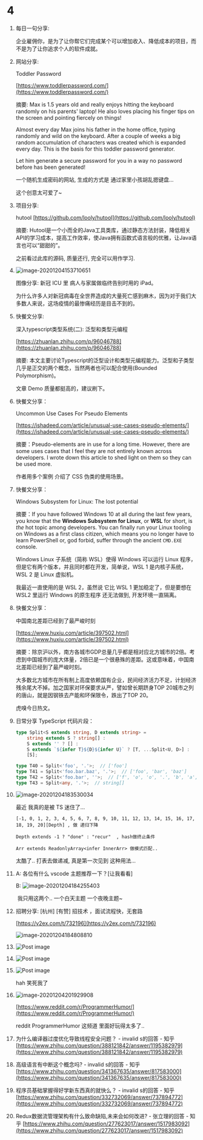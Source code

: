 # 4

1. 每日一句分享:

   企业雇佣你，是为了让你帮它们完成某个可以增加收入、降低成本的项目，而不是为了让你追求个人的软件成就。

2. 网站分享:

   Toddler Password

   [https://www.toddlerpassword.com/](https://www.toddlerpassword.com/)

   摘要: Max is 1.5 years old and really enjoys hitting the keyboard randomly on his parents' laptop! He also loves placing his finger tips on the screen and pointing fiercely on things!

   Almost every day Max joins his father in the home office, typing randomly and wild on the keyboard. After a couple of weeks a big random accumulation of characters was created which is expanded every day. This is the basis for this toddler password generator.

   Let him generate a secure password for you in a way no password before has been generated!

   一个随机生成密码的网站, 生成的方式是 通过家里小孩胡乱摁键盘...

   这个创意太可爱了~

3. 项目分享:

   hutool [https://github.com/looly/hutool](https://github.com/looly/hutool)

   摘要: Hutool是一个小而全的Java工具类库，通过静态方法封装，降低相关API的学习成本，提高工作效率，使Java拥有函数式语言般的优雅，让Java语言也可以“甜甜的”。

   之前看过此库的源码, 质量还行, 完全可以用作学习.

4. ![image-20201204153710651](../../../.gitbook/assets/image-20201204153710651-1607137484407.png)

   图像分享: 新冠 ICU 里 病人与家属做临终告别时用的 iPad。

   为什么许多人对新冠病毒在全世界造成的大量死亡感到麻木，因为对于我们大多数人来说，这场疫情的最惨痛经历是目击不到的。

5. 快餐文分享:

   深入typescript类型系统\(二\): 泛型和类型元编程

   [https://zhuanlan.zhihu.com/p/96046788](https://zhuanlan.zhihu.com/p/96046788)

   摘要: 本文主要讨论Typescript的泛型设计和类型元编程能力。泛型和子类型几乎是正交的两个概念，当然两者也可以配合使用\(Bounded Polymorphism\)。

   文章 Demo 质量都挺高的，建议刷下。

6. 快餐文分享：

   Uncommon Use Cases For Pseudo Elements

   [https://ishadeed.com/article/unusual-use-cases-pseudo-elements/](https://ishadeed.com/article/unusual-use-cases-pseudo-elements/)

   摘要：Pseudo-elements are in use for a long time. However, there are some uses cases that I feel they are not entirely known across developers. I wrote down this article to shed light on them so they can be used more.

   作者用多个案例 介绍了 CSS 伪类的使用场景。

7. 快餐文分享：

   Windows Subsystem for Linux: The lost potential

   摘要：If you have followed Windows 10 at all during the last few years, you know that the **Windows Subsystem for Linux**, or **WSL** for short, is _the_ hot topic among developers. You can finally run your Linux tooling on Windows as a first class citizen, which means you no longer have to learn PowerShell or, god forbid, suffer through the ancient `CMD.EXE` console.

   Windows Linux 子系统（简称 WSL）使得 Windows 可以运行 Linux 程序，但是它有两个版本，并且同时都在开发，简单说，WSL 1 是内核子系统，WSL 2 是 Linux 虚拟机。

   我最近一直使用的是 WSL 2，虽然说 它比 WSL 1 更加稳定了，但是要想在 WSL2 里运行 Windows 的原生程序 还无法做到, 开发环境一直隔离。

8. 快餐文分享：

   中国南北差距已经到了最严峻时刻

   [https://www.huxiu.com/article/397502.html](https://www.huxiu.com/article/397502.html)

   摘要：除京沪以外，南方各城市GDP总量几乎都是相对应北方城市的2倍。考虑到中国城市的庞大体量，2倍已是一个很悬殊的差距。这或意味着，中国南北差距已经到了最严峻时刻。

   大多数北方城市在所有制上高度依赖国有企业，民间经济活力不足，计划经济残余尾大不掉。加之国家对环保要求从严，譬如曾长期跻身TOP 20城市之列的唐山，就是因钢铁去产能和环保限令，跌出了TOP 20。

   虎嗅今日热文。

9. 日常分享 TypeScript 代码片段：

   ```typescript
   type Split<S extends string, D extends string> =
       string extends S ? string[] :
       S extends '' ? [] :
       S extends `${infer T}${D}${infer U}` ? [T, ...Split<U, D>] :
       [S];

   type T40 = Split<'foo', '.'>;  // ['foo']
   type T41 = Split<'foo.bar.baz', '.'>;  // ['foo', 'bar', 'baz']
   type T42 = Split<'foo.bar', ''>;  // ['f', 'o', 'o', '.', 'b', 'a', 'r']
   type T43 = Split<any, '.'>;  // string[]
   ```

10. ![image-20201204183530034](../../../.gitbook/assets/image-20201204183530034.png)

    最近 我真的是被 TS 迷住了...

    ```text
    [-1, 0, 1, 2, 3, 4, 5, 6, 7, 8, 9, 10, 11, 12, 13, 14, 15, 16, 17, 18, 19, 20][Depth] , 做 递归下降

    Depth extends -1 ? "done" : "recur"  , hash做终止条件

    Arr extends ReadonlyArray<infer InnerArr> 做模式匹配..
    ```

    太酷了.. 打表去做递减, 真是第一次见到 这种用法...

11. A: 各位有什么 vscode 主题推荐一下？\[让我看看\]

    B: ![image-20201204184255403](../../../.gitbook/assets/image-20201204184255403%20%281%29.png)

    ​ 我只用这两个.. 一个白天主题 一个夜晚主题~

12. 招聘分享: \[杭州\] \[有赞\] 招技术 ，面试流程快，无套路

    [https://v2ex.com/t/732196](https://v2ex.com/t/732196)

    ![image-20201204184808810](../../../.gitbook/assets/image-20201204184808810%20%281%29.png)

13. ![Post image](../../../.gitbook/assets/b2lbeeq3e2361.png)
14. ![Post image](../../../.gitbook/assets/jp07eb7160361.png)
15. ![Post image](../../../.gitbook/assets/qrb0a6rn7n261.jpg)

    hah 笑死我了

16. ![image-20201204201929908](../../../.gitbook/assets/image-20201204201934561%20%282%29.png)

    [https://www.reddit.com/r/ProgrammerHumor/](https://www.reddit.com/r/ProgrammerHumor/)

    reddit ProgrammerHumor 这频道 里面好玩得太多了..

17. 为什么编译器过度优化导致线程安全问题？ - invalid s的回答 - 知乎 [https://www.zhihu.com/question/388121842/answer/1195382979](https://www.zhihu.com/question/388121842/answer/1195382979)
18. 高级语言有中断这个概念吗? - invalid s的回答 - 知乎 [https://www.zhihu.com/question/341367635/answer/817583000](https://www.zhihu.com/question/341367635/answer/817583000)
19. 程序员基础掌握得好学新东西真的就快么？ - invalid s的回答 - 知乎 [https://www.zhihu.com/question/332732069/answer/737894772](https://www.zhihu.com/question/332732069/answer/737894772)
20. Redux数据流管理架构有什么致命缺陷,未来会如何改进? - 张立理的回答 - 知乎 [https://www.zhihu.com/question/277623017/answer/1517983092](https://www.zhihu.com/question/277623017/answer/1517983092)

